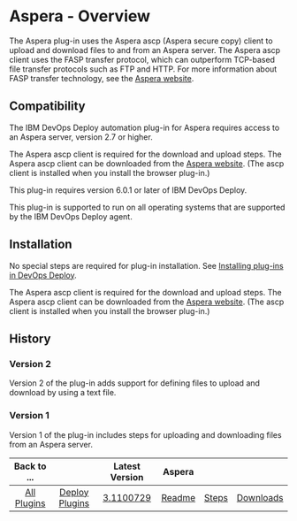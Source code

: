 
# Aspera - Overview


The Aspera plug-in uses the Aspera ascp (Aspera secure copy) client to upload and download files to and from an Aspera server. The Aspera ascp client uses the FASP transfer protocol, which can outperform TCP-based file transfer protocols such as FTP and HTTP. For more information about FASP transfer technology, see the [Aspera website](https://www.ibm.com/products/aspera).

## Compatibility

The IBM DevOps Deploy automation plug-in for Aspera requires access to an Aspera server, version 2.7 or higher.

The Aspera ascp client is required for the download and upload steps. The Aspera ascp client can be downloaded from the [Aspera website](https://www.ibm.com/products/aspera/downloads). (The ascp client is installed when you install the browser plug-in.)

This plug-in requires version 6.0.1 or later of IBM DevOps Deploy.

This plug-in is supported to run on all operating systems that are supported by the IBM DevOps Deploy agent.

## Installation

No special steps are required for plug-in installation. See [Installing plug-ins in DevOps Deploy](https://community.ibm.com/community/user/wasdevops/blogs/laurel-dickson-bull1/2022/06/13/install-plugins "Installing plug-ins in DevOps Deploy").

The Aspera ascp client is required for the download and upload steps. The Aspera ascp client can be downloaded from the [Aspera website](https://www.ibm.com/products/aspera/downloads). (The ascp client is installed when you install the browser plug-in.)

## History

### Version 2

Version 2 of the plug-in adds support for defining files to upload and download by using a text file.

### Version 1

Version 1 of the plug-in includes steps for uploading and downloading files from an Aspera server.


|Back to ...||Latest Version|Aspera |||
| :---: | :---: | :---: | :---: | :---: | :---: |
|[All Plugins](../../index.md)|[Deploy Plugins](../README.md)|[3.1100729](https://raw.githubusercontent.com/UrbanCode/IBM-UCD-PLUGINS/main/files/aspera/aspera-3.1100729.zip)|[Readme](README.md)|[Steps](steps.md)|[Downloads](downloads.md)|
